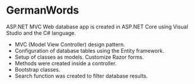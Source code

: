 # GermanWords
ASP.NET MVC Web database app is created in ASP.NET Core using Visual Studio and the C# language.

- MVC (Model View Controller) design pattern.
- Configuration of database tables using the Entity framework.
- Setup of classes as models. Customize Razor forms.
- Methods were created inside a controller.
- Bootstrap classes.
- Search function was created to filter database results.
